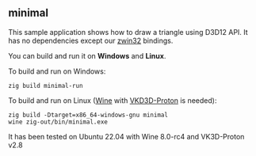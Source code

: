 ## minimal

This sample application shows how to draw a triangle using D3D12 API. It has no dependencies except our [zwin32](https://github.com/michal-z/zig-gamedev/tree/main/libs/zwin32) bindings.

You can build and run it on **Windows** and **Linux**.

To build and run on Windows:
```
zig build minimal-run
```
To build and run on Linux ([Wine](https://www.winehq.org/) with [VKD3D-Proton](https://github.com/HansKristian-Work/vkd3d-proton) is needed):
```
zig build -Dtarget=x86_64-windows-gnu minimal
wine zig-out/bin/minimal.exe
```
It has been tested on Ubuntu 22.04 with Wine 8.0-rc4 and VK3D-Proton v2.8
